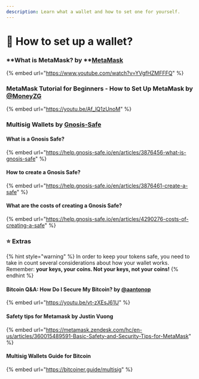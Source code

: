 ```yaml
---
description: Learn what a wallet and how to set one for yourself.
---
```


# 🔑 How to set up a wallet?

### **What is MetaMask? by **[**MetaMask**](https://metamask.io)

{% embed url="https://www.youtube.com/watch?v=YVgfHZMFFFQ" %}

### MetaMask Tutorial for Beginners - How to Set Up MetaMask by [@MoneyZG](https://www.youtube.com/c/MoneyZG/featured)

{% embed url="https://youtu.be/Af_lQ1zUnoM" %}

### Multisig Wallets by [Gnosis-Safe](https://gnosis-safe.io)

#### What is a Gnosis Safe?

{% embed url="https://help.gnosis-safe.io/en/articles/3876456-what-is-gnosis-safe" %}

#### How to create a Gnosis Safe?

{% embed url="https://help.gnosis-safe.io/en/articles/3876461-create-a-safe" %}

#### What are the costs of creating a Gnosis Safe?

{% embed url="https://help.gnosis-safe.io/en/articles/4290276-costs-of-creating-a-safe" %}

### ⭐️ Extras

{% hint style="warning" %}
In order to keep your tokens safe, you need to take in count several considerations about how your wallet works.  Remember: **your keys, your coins. Not your keys, not your coins!**
{% endhint %}



#### Bitcoin Q\&A: How Do I Secure My Bitcoin? by [@aantonop](https://twitter.com/aantonop)

{% embed url="https://youtu.be/vt-zXEsJ61U" %}

#### Safety tips for Metamask by Justin Vuong

{% embed url="https://metamask.zendesk.com/hc/en-us/articles/360015489591-Basic-Safety-and-Security-Tips-for-MetaMask" %}

#### Multisig Wallets Guide for Bitcoin

{% embed url="https://bitcoiner.guide/multisig" %}
